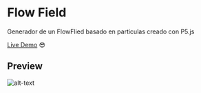 # Flow Field
Generador de un FlowFlied basado en particulas creado con P5.js

[Live Demo](https://zevaguillo.github.io/Flow-Flied/) 😎

## Preview

![alt-text](https://github.com/ZevaGuillo/Flow-Flied/blob/main/Screenshot.png)
